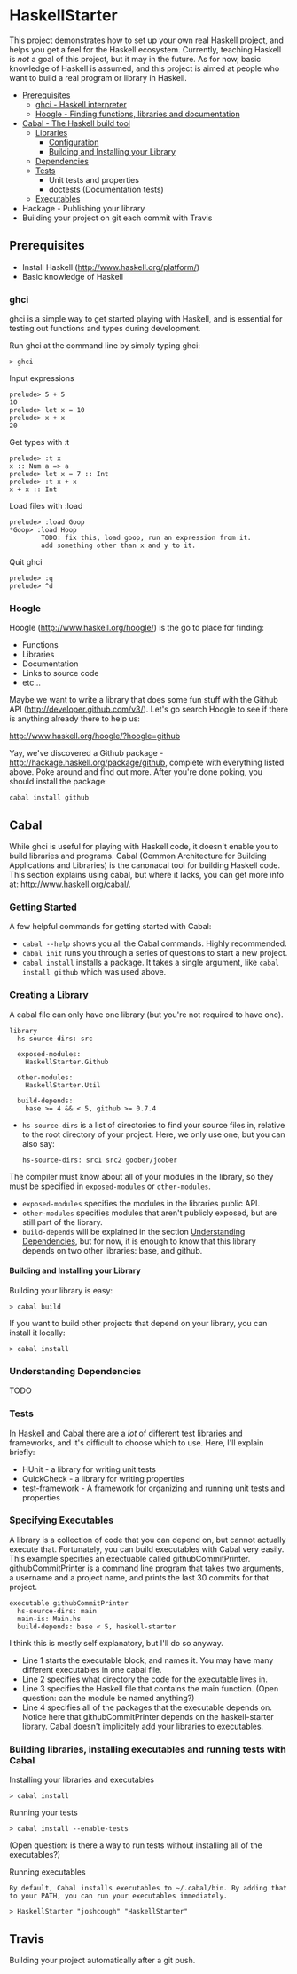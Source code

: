 # HaskellStarter

This project demonstrates how to set up your own real Haskell project, and helps you get a feel for the Haskell ecosystem. Currently, teaching Haskell is *not* a goal of this project, but it may in the future. As for now, basic knowledge of Haskell is assumed, and this project is aimed at people who want to build a real program or library in Haskell.

* [Prerequisites](#prerequisites)
  * [ghci - Haskell interpreter](#ghci)
  * [Hoogle - Finding functions, libraries and documentation](#hoogle)
* [Cabal - The Haskell build tool](#cabal)
  * [Libraries](#creating-a-library)
    * [Configuration](#creating-a-library)
    * [Building and Installing your Library](#building-and-installing-your-library)
  * [Dependencies](#understanding-dependencies)
  * [Tests](#tests)
    * Unit tests and properties
    * doctests (Documentation tests)
  * [Executables](#specifying-executables)
* Hackage - Publishing your library
* Building your project on git each commit with Travis

## Prerequisites

* Install Haskell (http://www.haskell.org/platform/)
* Basic knowledge of Haskell

### ghci

ghci is a simple way to get started playing with Haskell, and is essential for testing out functions and types during development.

Run ghci at the command line by simply typing ghci:
      
    > ghci

Input expressions
 
    prelude> 5 + 5
    10
    prelude> let x = 10
    prelude> x + x
    20

Get types with :t

    prelude> :t x
    x :: Num a => a
    prelude> let x = 7 :: Int
    prelude> :t x + x
    x + x :: Int

Load files with :load

    prelude> :load Goop
    *Goop> :load Hoop
            TODO: fix this, load goop, run an expression from it. 
            add something other than x and y to it.

Quit ghci

    prelude> :q
    prelude> ^d

### Hoogle

Hoogle (http://www.haskell.org/hoogle/) is the go to place for finding: 

* Functions
* Libraries
* Documentation
* Links to source code
* etc...

Maybe we want to write a library that does some fun stuff with the Github API (http://developer.github.com/v3/). Let's go search Hoogle to see if there is anything already there to help us:

   http://www.haskell.org/hoogle/?hoogle=github

Yay, we've discovered a Github package - http://hackage.haskell.org/package/github, complete with everything listed above. Poke around and find out more. After you're done poking, you should install the package:

    cabal install github

## Cabal

While ghci is useful for playing with Haskell code, it doesn't enable you to build libraries and programs. Cabal (Common Architecture for Building Applications and Libraries) is the canonacal tool for building Haskell code. This section explains using cabal, but where it lacks, you can get more info at: http://www.haskell.org/cabal/.

### Getting Started

A few helpful commands for getting started with Cabal:

* `cabal --help` shows you all the Cabal commands. Highly recommended.
* `cabal init` runs you through a series of questions to start a new project.
* `cabal install` installs a package. It takes a single argument, like `cabal install github` which was used above.
  
### Creating a Library

A cabal file can only have one library (but you're not required to have one).

    library 
      hs-source-dirs: src

      exposed-modules:
        HaskellStarter.Github

      other-modules:
        HaskellStarter.Util

      build-depends:
        base >= 4 && < 5, github >= 0.7.4

* `hs-source-dirs` is a list of directories to find your source files in, relative to the root directory of your project. Here, we only use one, but you can also say:

    `hs-source-dirs: src1 src2 goober/joober`

The compiler must know about all of your modules in the library, so they must be specified in `exposed-modules` or `other-modules`.

* `exposed-modules` specifies the modules in the libraries public API.
* `other-modules` specifies modules that aren't publicly exposed, but are still part of the library.
* `build-depends` will be explained in the section [Understanding Dependencies](#understanding-dependencies), but for now, it is enough to know that this library depends on two other libraries: base, and github.

#### Building and Installing your Library

Building your library is easy:

    > cabal build

If you want to build other projects that depend on your library, you can install it locally:

    > cabal install

### Understanding Dependencies

TODO

### Tests  

In Haskell and Cabal there are a _lot_ of different test libraries and frameworks, and it's difficult to choose which to use. Here, I'll explain briefly:

* HUnit - a library for writing unit tests
* QuickCheck - a library for writing properties 
* test-framework - A framework for organizing and running unit tests and properties



### Specifying Executables

A library is a collection of code that you can depend on, but cannot actually execute that. Fortunately, you can build executables with Cabal very easily. This example specifies an exectuable called githubCommitPrinter. githubCommitPrinter is a command line program that takes two arguments, a username and a project name, and prints the last 30 commits for that project.

    executable githubCommitPrinter
      hs-source-dirs: main
      main-is: Main.hs
      build-depends: base < 5, haskell-starter

I think this is mostly self explanatory, but I'll do so anyway.

  * Line 1 starts the executable block, and names it. You may have many different executables in one cabal file.
  * Line 2 specifies what directory the code for the executable lives in. 
  * Line 3 specifies the Haskell file that contains the main function. (Open question: can the module be named anything?)
  * Line 4 specifies all of the packages that the executable depends on. Notice here that githubCommitPrinter depends on the haskell-starter library. Cabal doesn't implicitely add your libraries to executables.

### Building libraries, installing executables and running tests with Cabal
  
Installing your libraries and executables 

    > cabal install

Running your tests
        
    > cabal install --enable-tests 

  (Open question: is there a way to run tests without installing all of the executables?)

Running executables

    By default, Cabal installs executables to ~/.cabal/bin. By adding that to your PATH, you can run your executables immediately.

    > HaskellStarter "joshcough" "HaskellStarter"

## Travis

Building your project automatically after a git push.

